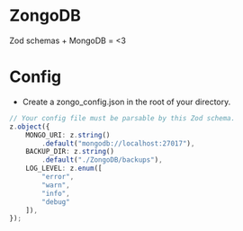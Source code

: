 # ZongoDB
Zod schemas + MongoDB = <3

# Config
- Create a zongo_config.json in the root of your directory.
```ts
// Your config file must be parsable by this Zod schema.
z.object({
    MONGO_URI: z.string()
        .default("mongodb://localhost:27017"),
    BACKUP_DIR: z.string()
        .default("./ZongoDB/backups"),
    LOG_LEVEL: z.enum([
        "error",
        "warn",
        "info",
        "debug"
    ]),
});
```

